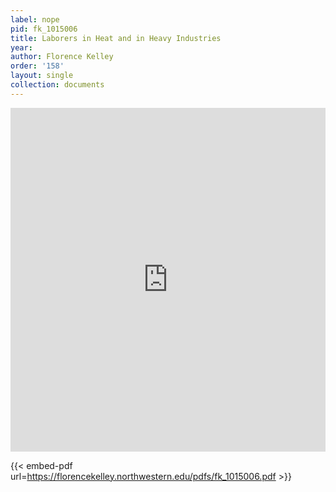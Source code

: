 ```yaml
---
label: nope
pid: fk_1015006
title: Laborers in Heat and in Heavy Industries
year:
author: Florence Kelley
order: '158'
layout: single
collection: documents
---
```

<iframe src="https://northwestern.app.box.com/embed/s/cl9mxdzp48vs1meqyt5l4nskvjytqair?sortColumn=date&view=list" width="100%" height="550" frameborder="0" allowfullscreen webkitallowfullscreen msallowfullscreen></iframe>


{{< embed-pdf url=https://florencekelley.northwestern.edu/pdfs/fk_1015006.pdf >}}